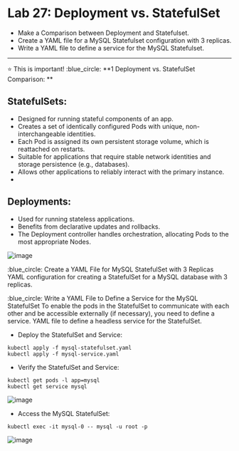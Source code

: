 # Lab 27: Deployment vs. StatefulSet
- ﻿﻿Make a Comparison between Deployment and Statefulset.
- ﻿﻿Create a YAML file for a MySQL Statefulset configuration with 3 replicas.
- ﻿﻿Write a YAML file to define a service for the MySQL Statefulset.

---
:star: This is important!
:blue_circle: **1 Deployment vs. StatefulSet Comparison: **

## StatefulSets:
- Designed for running stateful components of an app.
- Creates a set of identically configured Pods with unique, non-interchangeable identities.
- Each Pod is assigned its own persistent storage volume, which is reattached on restarts.
- Suitable for applications that require stable network identities and storage persistence (e.g., databases).
- Allows other applications to reliably interact with the primary instance.
- 
## Deployments:
- Used for running stateless applications.
- Benefits from declarative updates and rollbacks.
- The Deployment controller handles orchestration, allocating Pods to the most appropriate Nodes.

![image](https://github.com/user-attachments/assets/a1da9bad-8d76-49be-b771-b540a2ce1319)

:blue_circle: Create a YAML File for MySQL StatefulSet with 3 Replicas
YAML configuration for creating a StatefulSet for a MySQL database with 3 replicas.

:blue_circle: Write a YAML File to Define a Service for the MySQL StatefulSet
To enable the pods in the StatefulSet to communicate with each other and be accessible externally (if necessary), you need to define a service. 
YAML file to define a headless service for the StatefulSet.

- Deploy the StatefulSet and Service:
```
kubectl apply -f mysql-statefulset.yaml
kubectl apply -f mysql-service.yaml
```
- Verify the StatefulSet and Service:
```
kubectl get pods -l app=mysql
kubectl get service mysql
```

![image](https://github.com/user-attachments/assets/ff78fc3a-0b3f-4a13-80cf-b321d1c7dbe5)

- Access the MySQL StatefulSet:
```
kubectl exec -it mysql-0 -- mysql -u root -p
```

![image](https://github.com/user-attachments/assets/5d609f90-b89a-4032-bbce-77a811e6b7f2)

